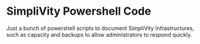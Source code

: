 # SimpliVity Powershell Code
 Just a bunch of powershell scripts to document SimpliVity Infrastructures, such as capacity and backups to allow administrators to respond quickly.
